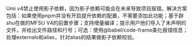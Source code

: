 Umi v4禁止使用影子依赖，因为影子依赖可能会在未来导致项目报错。解决方案包括：如果使用pnpm并没有开启提升依赖的配置，不需要添加此功能；基于辟shu在做的MFSU V4的前置步骤；支持增量编译；提示用户他们导入了未声明的文件，并给出文件路径和行号；可选：使用@babel/code-frame美化报错信息；处理externals和alias，针对alias的结果做影子依赖校验。
